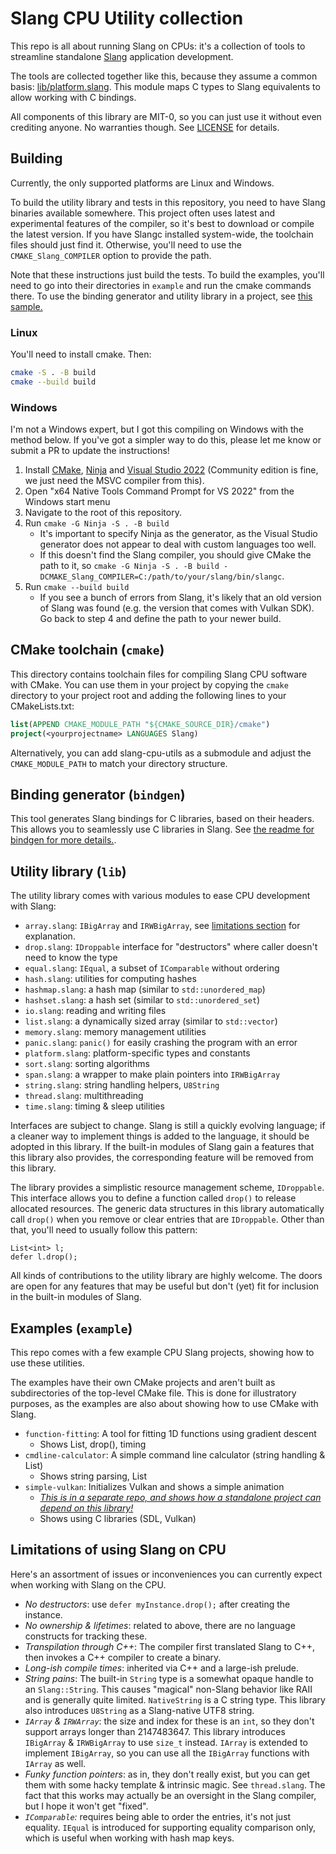 Slang CPU Utility collection
============================

This repo is all about running Slang on CPUs: it's a collection of tools to
streamline standalone [Slang](https://github.com/shader-slang/slang) application
development.

The tools are collected together like this, because they assume a common basis:
[lib/platform.slang](`platform.slang`). This module maps C types to Slang
equivalents to allow working with C bindings.

All components of this library are MIT-0, so you can just use it without even
crediting anyone. No warranties though. See [LICENSE](LICENSE) for details.

## Building

Currently, the only supported platforms are Linux and Windows.

To build the utility library and tests in this repository, you need to have
Slang binaries available somewhere. This project often uses latest and
experimental features of the compiler, so it's best to download or compile the
latest version. If you have Slangc installed system-wide, the toolchain files
should just find it. Otherwise, you'll need to use the `CMAKE_Slang_COMPILER`
option to provide the path.

Note that these instructions just build the tests. To build the examples, you'll
need to go into their directories in `example` and run the cmake commands there.
To use the binding generator and utility library in a project, see
[this sample.](https://github.com/juliusikkala/slang-simple-vulkan)

### Linux

You'll need to install cmake. Then:

```sh
cmake -S . -B build
cmake --build build
```

### Windows

I'm not a Windows expert, but I got this compiling on Windows with the method
below. If you've got a simpler way to do this, please let me know or submit a
PR to update the instructions!

1. Install [CMake](https://cmake.org), [Ninja](https://ninja-build.org) and [Visual Studio 2022](https://visualstudio.microsoft.com/vs/) (Community edition is fine, we just need the MSVC compiler from this).
2. Open "x64 Native Tools Command Prompt for VS 2022" from the Windows start menu
3. Navigate to the root of this repository.
4. Run `cmake -G Ninja -S . -B build` 
    - It's important to specify Ninja as the generator, as the Visual Studio generator does not appear to deal with custom languages too well.
    - If this doesn't find the Slang compiler, you should give CMake the path to it, so `cmake -G Ninja -S . -B build -DCMAKE_Slang_COMPILER=C:/path/to/your/slang/bin/slangc`.
5. Run `cmake --build build`
    - If you see a bunch of errors from Slang, it's likely that an old version of Slang was found (e.g. the version that comes with Vulkan SDK). Go back to step 4 and define the path to your newer build.

## CMake toolchain (`cmake`)

This directory contains toolchain files for compiling Slang CPU software with
CMake. You can use them in your project by copying the `cmake` directory to your
project root and adding the following lines to your CMakeLists.txt:

```cmake
list(APPEND CMAKE_MODULE_PATH "${CMAKE_SOURCE_DIR}/cmake")
project(<yourprojectname> LANGUAGES Slang)
```

Alternatively, you can add slang-cpu-utils as a submodule and adjust the
`CMAKE_MODULE_PATH` to match your directory structure.

## Binding generator (`bindgen`)

This tool generates Slang bindings for C libraries, based on their headers. This
allows you to seamlessly use C libraries in Slang. See [the readme for bindgen
for more details.](bindgen/README.md).

## Utility library (`lib`)

The utility library comes with various modules to ease CPU development with Slang:

* `array.slang`: `IBigArray` and `IRWBigArray`, see [limitations section](#limitations-of-using-slang-on-cpu) for explanation.
* `drop.slang`: `IDroppable` interface for "destructors" where caller doesn't need to know the type
* `equal.slang`: `IEqual`, a subset of `IComparable` without ordering
* `hash.slang`: utilities for computing hashes
* `hashmap.slang`: a hash map (similar to `std::unordered_map`)
* `hashset.slang`: a hash set (similar to `std::unordered_set`)
* `io.slang`: reading and writing files
* `list.slang`: a dynamically sized array (similar to `std::vector`)
* `memory.slang`: memory management utilities
* `panic.slang`: `panic()` for easily crashing the program with an error
* `platform.slang`: platform-specific types and constants
* `sort.slang`: sorting algorithms
* `span.slang`: a wrapper to make plain pointers into `IRWBigArray`
* `string.slang`: string handling helpers, `U8String`
* `thread.slang`: multithreading
* `time.slang`: timing & sleep utilities

Interfaces are subject to change. Slang is still a quickly evolving language; if
a cleaner way to implement things is added to the language, it should be adopted
in this library. If the built-in modules of Slang gain a features that this
library also provides, the corresponding feature will be removed from this
library.

The library provides a simplistic resource management scheme, `IDroppable`.
This interface allows you to define a function called `drop()` to release
allocated resources. The generic data structures in this library automatically
call `drop()` when you remove or clear entries that are `IDroppable`. Other than
that, you'll need to usually follow this pattern:

```slang
List<int> l;
defer l.drop();
```

All kinds of contributions to the utility library are highly welcome. The doors
are open for any features that may be useful but don't (yet) fit for inclusion
in the built-in modules of Slang.

## Examples (`example`)

This repo comes with a few example CPU Slang projects, showing how to use these
utilities.

The examples have their own CMake projects and aren't built as subdirectories of
the top-level CMake file. This is done for illustratory purposes, as the
examples are also about showing how to use CMake with Slang.

* `function-fitting`: A tool for fitting 1D functions using gradient descent
    - Shows List<T>, drop(), timing
* `cmdline-calculator`: A simple command line calculator (string handling & List)
    - Shows string parsing, List<T>
* `simple-vulkan`: Initializes Vulkan and shows a simple animation
    - [*This is in a separate repo, and shows how a standalone project can depend on this library!*](https://github.com/juliusikkala/slang-simple-vulkan)
    - Shows using C libraries (SDL, Vulkan)

## Limitations of using Slang on CPU

Here's an assortment of issues or inconveniences you can currently expect when
working with Slang on the CPU.

* *No destructors*: use `defer myInstance.drop();` after creating the instance.
* *No ownership & lifetimes*: related to above, there are no language constructs for tracking these.
* *Transpilation through C++*: The compiler first translated Slang to C++, then invokes a C++ compiler to create a binary.
* *Long-ish compile times*: inherited via C++ and a large-ish prelude.
* *String pains*: The built-in `String` type is a somewhat opaque handle to an `Slang::String`. This causes "magical" non-Slang behavior like RAII and is generally quite limited. `NativeString` is a C string type. This library also introduces `U8String` as a Slang-native UTF8 string.
* *`IArray` & `IRWArray`*: the size and index for these is an `int`, so they don't support arrays longer than 2147483647. This library introduces `IBigArray` & `IRWBigArray` to use `size_t` instead. `IArray` is extended to implement `IBigArray`, so you can use all the `IBigArray` functions with `IArray` as well.
* *Funky function pointers*: as in, they don't really exist, but you can get them with some hacky template & intrinsic magic. See `thread.slang`. The fact that this works may actually be an oversight in the Slang compiler, but I hope it won't get "fixed".
* *`IComparable`:* requires being able to order the entries, it's not just equality. `IEqual` is introduced for supporting equality comparison only, which is useful when working with hash map keys.
